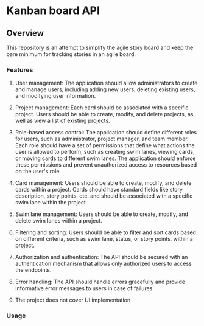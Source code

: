 # Kanban board API

## Overview

This repository is an attempt to simplify the agile story board and keep the bare minimum for tracking stories in an agile board.

### Features

1. User management: The application should allow administrators to create and manage users, including adding new users, deleting existing users, and modifying user information.

1. Project management: Each card should be associated with a specific project. Users should be able to create, modify, and delete projects, as well as view a list of existing projects.

1. Role-based access control: The application should define different roles for users, such as administrator, project manager, and team member. Each role should have a set of permissions that define what actions the user is allowed to perform, such as creating swim lanes, viewing cards, or moving cards to different swim lanes. The application should enforce these permissions and prevent unauthorized access to resources based on the user's role.

1. Card management: Users should be able to create, modify, and delete cards within a project. Cards should have standard fields like story description, story points, etc. and should be associated with a specific swim lane within the project.

1. Swim lane management: Users should be able to create, modify, and delete swim lanes within a project.

1. Filtering and sorting: Users should be able to filter and sort cards based on different criteria, such as swim lane, status, or story points, within a project.

1. Authorization and authentication: The API should be secured with an authentication mechanism that allows only authorized users to access the endpoints.

1. Error handling: The API should handle errors gracefully and provide informative error messages to users in case of failures.

1. The project does not cover UI implementation

### Usage
